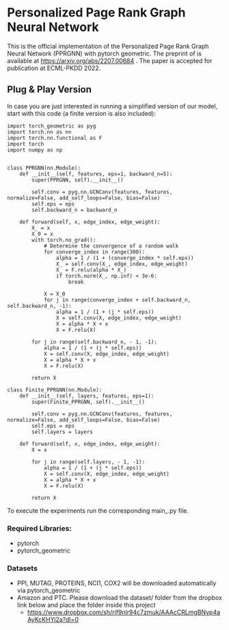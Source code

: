 # Personalized Page Rank Graph Neural Network

This is the official implementation of the Personalized Page Rank Graph Neural Network (PPRGNN) with pytorch geometric.
The preprint of is available at https://arxiv.org/abs/2207.00684 . The paper is accepted for publication at ECML-PKDD 2022.

## Plug & Play Version

In case you are just interested in running a simplified version of our model, start with this code (a finite version is also included):

```
import torch_geometric as pyg
import torch.nn as nn
import torch.nn.functional as F
import torch
import numpy as np


class PPRGNN(nn.Module):
    def __init__(self, features, eps=1, backward_n=5):
        super(PPRGNN, self).__init__()

        self.conv = pyg.nn.GCNConv(features, features, normalize=False, add_self_loops=False, bias=False)
        self.eps = eps
        self.backward_n = backward_n

    def forward(self, x, edge_index, edge_weight):
        X_ = x
        X_0 = x
        with torch.no_grad():
            # Determine the convergence of a random walk
            for converge_index in range(300):
                alpha = 1 / (1 + (converge_index * self.eps))
                X_ = self.conv(X_, edge_index, edge_weight)
                X_ = F.relu(alpha * X_)
                if torch.norm(X_, np.inf) < 3e-6:
                    break

            X = X_0
            for j in range(converge_index + self.backward_n, self.backward_n, -1):
                alpha = 1 / (1 + (j * self.eps))
                X = self.conv(X, edge_index, edge_weight)
                X = alpha * X + x
                X = F.relu(X)

        for j in range(self.backward_n, - 1, -1):
            alpha = 1 / (1 + (j * self.eps))
            X = self.conv(X, edge_index, edge_weight)
            X = alpha * X + x
            X = F.relu(X)

        return X
        
class Finite_PPRGNN(nn.Module):
    def __init__(self, layers, features, eps=1):
        super(Finite_PPRGNN, self).__init__()

        self.conv = pyg.nn.GCNConv(features, features, normalize=False, add_self_loops=False, bias=False)
        self.eps = eps
        self.layers = layers

    def forward(self, x, edge_index, edge_weight):
        X = x

        for j in range(self.layers, - 1, -1):
            alpha = 1 / (1 + (j * self.eps))
            X = self.conv(X, edge_index, edge_weight)
            X = alpha * X + x
            X = F.relu(X)

        return X
```

To execute the experiments run the corresponding main_<NAME>.py file.

### Required Libraries:

* pytorch
* pytorch_geometric


### Datasets

* PPI, MUTAG, PROTEINS, NCI1, COX2 will be downloaded automatically via pytorch_geometric
* Amazon and PTC. Please download the dataset/ folder from the dropbox link below and place the folder inside this project
  * https://www.dropbox.com/sh/rjf9nlr94c7zmuk/AAAcCRLmgBNyp4aAyKcKHYi2a?dl=0
